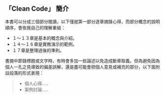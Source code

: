 ## 「Clean Code」 簡介

本書可以分成三個部分閱讀，以下僅就第一部分逐章摘錄心得，而部分概念的說明順序，會依我自己的理解重組：

* １～１３章是基本的概念與介紹。
* １４～１６章是實務演示的範例。
* １７章是整理過後的準則。

書摘中節錄標題或文字時，有時會多加一些論述以免造成斷章取義。但為避免因為個人一孔之見導致的偏差誤解，還是盡可能會把個人意見或補充的部分，以下面附註段落的形式表現：

> * 個人心得.....
> * 案例討論.....



